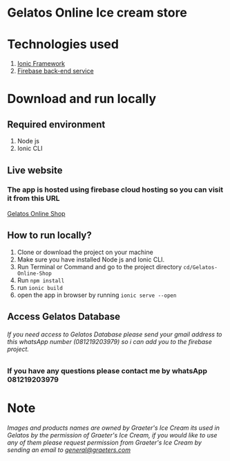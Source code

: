 # Gelatos Online Ice cream store
# Technologies used
1. [Ionic Framework](https://ionicframework.com/)
2. [Firebase back-end service](https://firebase.google.com/)
# Download and run locally
## Required environment
1. Node js 
2. Ionic CLI
## Live website 
### The app is hosted using firebase cloud hosting so you can visit it from this URL 
[Gelatos Online Shop](https://gelatos-shop.web.app/)
## How to run locally?
1. Clone or download the project on your machine
2. Make sure you have installed Node js and Ionic CLI.
3. Run Terminal or Command and go to the project directory `cd/Gelatos-Online-Shop`
4. Run `npm install`
5. run `ionic build`
6. open the app in browser by running `ionic serve --open`
## Access Gelatos Database
###### If you need access to Gelatos Database please send your gmail address to this whatsApp number (081219203979) so i can add you to the firebase project. 
### If you have any questions please contact me by whatsApp 081219203979
# Note
###### Images and products names are owned by Graeter's Ice Cream its used in Gelatos by the permission of Graeter's Ice Cream, if you would like to use any of them please request permission from Graeter's Ice Cream by sending an email to general@graeters.com

